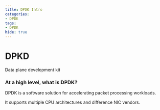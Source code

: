 ```yaml
---
title: DPDK Intro
categories:
- DPDK
tags:
- DPDK
hide: true
---
```


# DPKD

Data plane development kit

### At a high level, what is DPDK?

DPDK is a software solution for accelerating packet processing workloads.

It supports multiple CPU architectures and difference NIC vendors.


